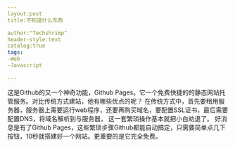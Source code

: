 ```yaml
---
layout:post
title:不知道什么东西

author:"Techshrimp"
header-style:text
catalog:true
tags:
-Web
-Javascript

---
```

这是Github的又一个神奇功能，Github Pages。它一个免费快捷的的静态网站托管服务。对比传统方式建站，他有哪些优点的呢？ 
在传统方式中，首先要租用服务器，服务器上需要运行web程序，还要再购买域名，要配置SSL证书，最后需要配置DNS，将域名解析到与服务器，
这一套繁琐操作基本就把小白劝退了。
好消息是有了Github Pages，这些繁琐步骤Github都能自动搞定，只需要简单点几下按钮，10秒就搭建好一个网站。更重要的是它完全免费。
